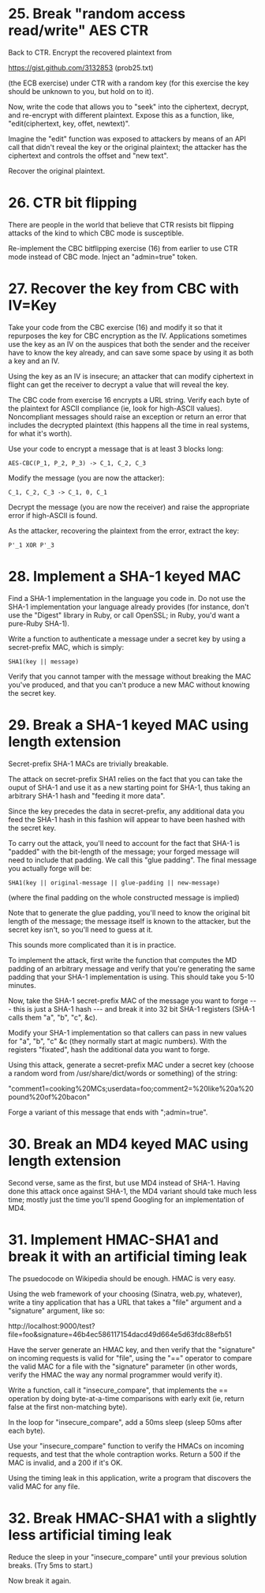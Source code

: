 # 25. Break "random access read/write" AES CTR

Back to CTR. Encrypt the recovered plaintext from

https://gist.github.com/3132853 (prob25.txt)

(the ECB exercise) under CTR with a random key (for this exercise the key should be unknown to you,
but hold on to it).

Now, write the code that allows you to "seek" into the ciphertext, decrypt, and re-encrypt with
different plaintext. Expose this as a function, like, "edit(ciphertext, key, offet, newtext)".

Imagine the "edit" function was exposed to attackers by means of an API call that didn't reveal the
key or the original plaintext; the attacker has the ciphertext and controls the offset and "new
text".

Recover the original plaintext.

# 26. CTR bit flipping

There are people in the world that believe that CTR resists bit flipping attacks of the kind to
which CBC mode is susceptible.

Re-implement the CBC bitflipping exercise (16) from earlier to use CTR mode instead of CBC mode.
Inject an "admin=true" token.

# 27. Recover the key from CBC with IV=Key

Take your code from the CBC exercise (16) and modify it so that it repurposes the key for CBC
encryption as the IV. Applications sometimes use the key as an IV on the auspices that both the
sender and the receiver have to know the key already, and can save some space by using it as both a
key and an IV.

Using the key as an IV is insecure; an attacker that can modify ciphertext in flight can get the
receiver to decrypt a value that will reveal the key.

The CBC code from exercise 16 encrypts a URL string. Verify each byte of the plaintext for ASCII
compliance (ie, look for high-ASCII values). Noncompliant messages should raise an exception or
return an error that includes the decrypted plaintext (this happens all the time in real systems,
for what it's worth).

Use your code to encrypt a message that is at least 3 blocks long:

`AES-CBC(P_1, P_2, P_3) -> C_1, C_2, C_3`

Modify the message (you are now the attacker):

`C_1, C_2, C_3 -> C_1, 0, C_1`

Decrypt the message (you are now the receiver) and raise the appropriate error if high-ASCII is
found.

As the attacker, recovering the plaintext from the error, extract the key:

`P'_1 XOR P'_3`

# 28. Implement a SHA-1 keyed MAC

Find a SHA-1 implementation in the language you code in. Do not use the SHA-1 implementation your
language already provides (for instance, don't use the "Digest" library in Ruby, or call OpenSSL; in
Ruby, you'd want a pure-Ruby SHA-1).

Write a function to authenticate a message under a secret key by using a secret-prefix MAC, which is
simply:

`SHA1(key || message)`

Verify that you cannot tamper with the message without breaking the MAC you've produced, and that
you can't produce a new MAC without knowing the secret key.

# 29. Break a SHA-1 keyed MAC using length extension

Secret-prefix SHA-1 MACs are trivially breakable.

The attack on secret-prefix SHA1 relies on the fact that you can take the ouput of SHA-1 and use it
as a new starting point for SHA-1, thus taking an arbitrary SHA-1 hash and "feeding it more data".

Since the key precedes the data in secret-prefix, any additional data you feed the SHA-1 hash in
this fashion will appear to have been hashed with the secret key.

To carry out the attack, you'll need to account for the fact that SHA-1 is "padded" with the
bit-length of the message; your forged message will need to include that padding. We call this "glue
padding". The final message you actually forge will be:

`SHA1(key || original-message || glue-padding || new-message)`

(where the final padding on the whole constructed message is implied)

Note that to generate the glue padding, you'll need to know the original bit length of the message;
the message itself is known to the attacker, but the secret key isn't, so you'll need to guess at
it.

This sounds more complicated than it is in practice.

To implement the attack, first write the function that computes the MD padding of an arbitrary
message and verify that you're generating the same padding that your SHA-1 implementation is using.
This should take you 5-10 minutes.

Now, take the SHA-1 secret-prefix MAC of the message you want to forge --- this is just a SHA-1 hash
--- and break it into 32 bit SHA-1 registers (SHA-1 calls them "a", "b", "c", &c).

Modify your SHA-1 implementation so that callers can pass in new values for "a", "b", "c" &c (they
normally start at magic numbers). With the registers "fixated", hash the additional data you want to
forge.

Using this attack, generate a secret-prefix MAC under a secret key (choose a random word from
/usr/share/dict/words or something) of the string:

"comment1=cooking%20MCs;userdata=foo;comment2=%20like%20a%20pound%20of%20bacon"

Forge a variant of this message that ends with ";admin=true".

# 30. Break an MD4 keyed MAC using length extension

Second verse, same as the first, but use MD4 instead of SHA-1. Having done this attack once against
SHA-1, the MD4 variant should take much less time; mostly just the time you'll spend Googling for an
implementation of MD4.

# 31. Implement HMAC-SHA1 and break it with an artificial timing leak

The psuedocode on Wikipedia should be enough. HMAC is very easy.

Using the web framework of your choosing (Sinatra, web.py, whatever), write a tiny application that
has a URL that takes a "file" argument and a "signature" argument, like so:

http://localhost:9000/test?file=foo&signature=46b4ec586117154dacd49d664e5d63fdc88efb51

Have the server generate an HMAC key, and then verify that the "signature" on incoming requests is
valid for "file", using the "==" operator to compare the valid MAC for a file with the "signature"
parameter (in other words, verify the HMAC the way any normal programmer would verify it).

Write a function, call it "insecure_compare", that implements the == operation by doing
byte-at-a-time comparisons with early exit (ie, return false at the first non-matching byte).

In the loop for "insecure_compare", add a 50ms sleep (sleep 50ms after each byte).

Use your "insecure_compare" function to verify the HMACs on incoming requests, and test that the
whole contraption works. Return a 500 if the MAC is invalid, and a 200 if it's OK.

Using the timing leak in this application, write a program that discovers the valid MAC for any
file.

# 32. Break HMAC-SHA1 with a slightly less artificial timing leak

Reduce the sleep in your "insecure_compare" until your previous solution breaks. (Try 5ms to start.)

Now break it again.
